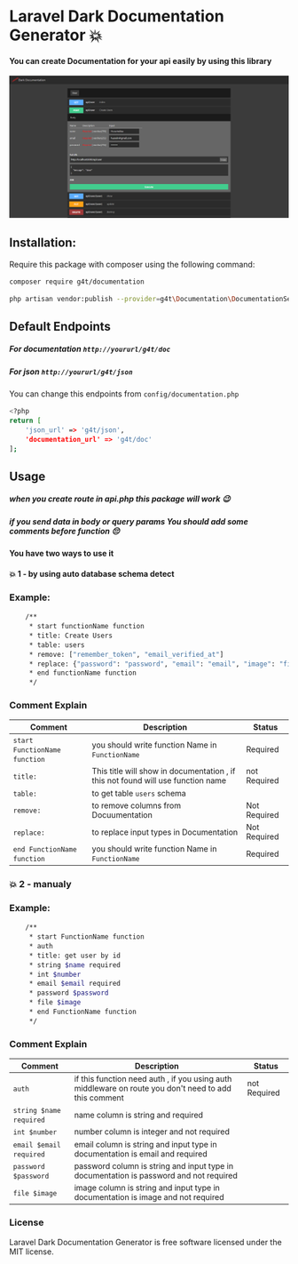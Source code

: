 # Laravel Dark Documentation Generator 💥
#### You can create Documentation for your api easily by using this library

![me](https://github.com/hussein4alaa/Laravel-Dark-Documentation-Generator/blob/1.2/image.PNG)


## Installation:
Require this package with composer using the following command:

```sh
composer require g4t/documentation
```

```sh
php artisan vendor:publish --provider=g4t\Documentation\DocumentationServiceProvider
```

## Default Endpoints
##### For documentation `http://yoururl/g4t/doc` 
##### For json `http://yoururl/g4t/json` 
You can change this endpoints from `config/documentation.php`
```sh
<?php
return [
    'json_url' => 'g4t/json',
    'documentation_url' => 'g4t/doc'
];
```


## Usage
##### when you create route in api.php this package will work 😉
##### if you send data in body or query params You should add some comments before function 😔


#### You have two ways to use it
#### 💥 1 - by using auto database schema detect
### Example:
```sh
    /**
     * start functionName function
     * title: Create Users
     * table: users
     * remove: ["remember_token", "email_verified_at"]
     * replace: {"password": "password", "email": "email", "image": "file"}
     * end functionName function
     */
```
### Comment Explain
Comment | Description | Status
--------- | ------- | -------
`start FunctionName function` | you should write function Name in `FunctionName` | Required
`title:` | This title will show in documentation , if this not found will use function name | not Required
`table:` | to get table `users` schema |
`remove:` | to remove columns from Docuumentation | Not Required
`replace:` | to replace input types in Documentation | Not Required
`end FunctionName function` | you should write function Name in `FunctionName` | Required


### 💥 2 - manualy
### Example:
```sh
    /**
     * start FunctionName function
     * auth
     * title: get user by id
     * string $name required
     * int $number
     * email $email required
     * password $password
     * file $image
     * end FunctionName function
     */
```

### Comment Explain
Comment | Description | Status
--------- | ------- | -------
`auth` | if this function need auth , if you using auth middleware on route you don't need to add this comment | not Required
`string $name required` | name column is string and required | 
`int $number` | number column is integer and not required | 
`email $email required` | email column is string and input type in documentation is email and required | 
`password $password` | password column is string and input type in documentation is password and not required | 
`file $image` | image column is string and input type in documentation is image and not required | 



### License

Laravel Dark Documentation Generator is free software licensed under the MIT license.
